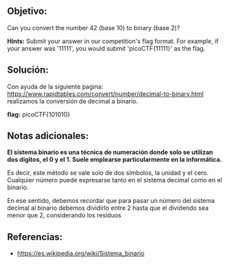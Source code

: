 ## Objetivo:
Can you convert the number 42 (base 10) to binary (base 2)?

**Hints:** Submit your answer in our competition's flag format. For example, if your answer was '11111', you would submit 'picoCTF{11111}' as the flag.

## Solución:
Con ayuda de la siguiente pagina: https://www.rapidtables.com/convert/number/decimal-to-binary.html realizamos la conversión de  decimal a binario.

**flag:** picoCTF{101010}

## Notas adicionales:

**El sistema binario es una técnica** **de numeración donde solo se utilizan dos dígitos, el 0 y el 1. Suele emplearse particularmente en la informática.**

Es decir, este método se vale solo de dos símbolos, la unidad y el cero. Cualquier número puede expresarse tanto en el sistema decimal como en el binario.

En ese sentido, debemos recordar que para pasar un número del sistema decimal al binario debemos dividirlo entre 2 hasta que el dividendo sea menor que 2, considerando los residuos

## Referencias:
- https://es.wikipedia.org/wiki/Sistema_binario